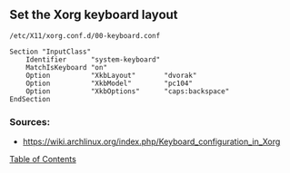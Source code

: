 ## Set the Xorg keyboard layout

```
/etc/X11/xorg.conf.d/00-keyboard.conf

Section "InputClass"
    Identifier      "system-keyboard"
    MatchIsKeyboard "on"
    Option          "XkbLayout"       "dvorak"
    Option          "XkbModel"        "pc104"
    Option          "XkbOptions"      "caps:backspace"
EndSection
```

### Sources:
- https://wiki.archlinux.org/index.php/Keyboard_configuration_in_Xorg

[Table of Contents](README.md)
